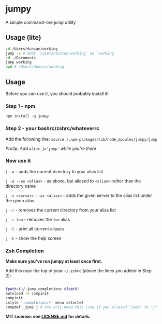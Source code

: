 # jumpy

A simple command-line jump utility

## Usage (lite)

```sh
cd /Users/duncan/working
jump -a # Adds `/Users/duncan/working` as `working`
cd ~/Documents
jump working
pwd # /Users/duncan/working
```

## Usage


Before you can use it, you should probably install it!

### Step 1 - npm
`npm install -g jumpy`

### Step 2 - your bashrc/zshrc/whateverrc
Add the following line: `source /.npm-packages/lib/node_modules/jumpy/jump`

*Protip: Add `alias j='jump'` while you're there*

### Now use it

`j -a` - adds the current directory to your alias list

`j -a --as <alias>` - as above, but aliased to `<alias>` rather than the directory name

`j -s <server> --as <alias>` - adds the given server to the alias list under the given alias

`j -r` - removes the current directory from your alias list

`j -r foo` - removes the `foo` alias

`j -l` - print all current aliases

`j -h` - show the help screen


### Zsh Completion

**Make sure you've run jumpy at least once first.**

Add this near the top of your `~/.zshrc` (above the lines you added in Step 2):

```sh

fpath=(~/.jump_completions $fpath)
autoload -U compinit
compinit
zstyle ':completion:*' menu select=2
compdef _jump j # You only need this line if you aliased "jump" to "j"
```

**MIT License: see [LICENSE.md](https://github.com/notduncansmith/jumpy/commit/2c6b68400fc06645d37b81a9cc123283fbdda0e0) for details.**
